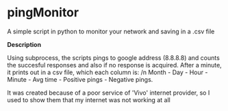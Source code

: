 # pingMonitor
A simple script in python to monitor your network and saving in a .csv file

<b> Description </b>

Using subprocess, the scripts pings to google address (8.8.8.8) and counts the succesful responses and also if no response is acquired. After a minute, it prints out in a csv file, which each column is: /n
Month - Day - Hour - Minute - Avg time - Positive pings - Negative pings.

It was created because of a poor service of 'Vivo' internet provider, so I used to show them that my internet was not working at all
